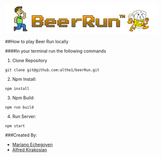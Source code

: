 <img src="assets/banner.png">

##How to play Beer Run locally

####In your terminal run the following commands
1. Clone Repository
<pre><code>git clone git@github.com:althe1/beerRun.git</code></pre>

2. Npm Install:
<pre><code>npm install</code></pre>

3. Npm Build:
<pre><code>npm run build</code></pre>

4. Run Server:
<pre><code>npm start</code></pre>

###Created By:

+ [Mariano Echegoyen](https://github.com/Mariano89)
+ [Alfred Kirakosian](https://github.com/althe1)